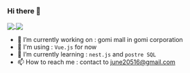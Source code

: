 ### Hi there 👋

<!--
**june20516/june20516** is a ✨ _special_ ✨ repository because its `README.md` (this file) appears on your GitHub profile.

Here are some ideas to get you started:

- 👯 I’m looking to collaborate on ...
- 🤔 I’m looking for help with ...
- 💬 Ask me about ...
- 😄 Pronouns: ...
- ⚡ Fun fact: ...
-->

<!-- stats https://github.com/anuraghazra/github-readme-stats/blob/master/docs/readme_kr.md -->
<a href="https://github.com/june20516">
  <img align="center" src="https://github-readme-stats.vercel.app/api?username=june20516&show_icons=true&count_private=true&theme=tokyonight&hide=stars" />
</a>
<a href="https://github.com/june20516">
  <img align="center" src="https://github-readme-stats.vercel.app/api/top-langs/?username=june20516&show_icons=true&title_color=004386&icon_color=004386&layout=compact&count_private=true&theme=tokyonight" />
</a>


- 🔭 I’m currently working on : gomi mall in gomi corporation
- 🔨 I'm using : `Vue.js` for now
- 🌱 I’m currently learning : `nest.js` and `postre SQL`
- 📫 How to reach me : contact to june20516@gmail.com
